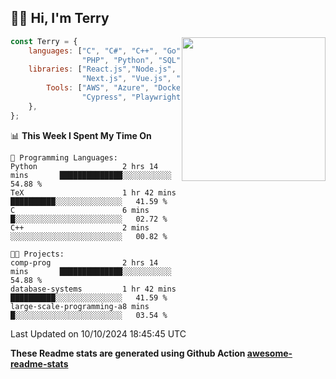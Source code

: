 <h2>👋🏻 Hi, I'm Terry</h2>

<img align='right' src="https://media.giphy.com/media/fkZukR450RQ1qnGaq9/giphy.gif" width="230">

```javascript
const Terry = {
    languages: ["C", "C#", "C++", "Go", "Java", "Javascript",
                "PHP", "Python", "SQL", "Typescript"],
    libraries: ["React.js","Node.js", ".Net", "Express.js",
                "Next.js", "Vue.js", "Astro.js", "CUDA"],
        Tools: ["AWS", "Azure", "Docker🐳", "Git", "Figma",
                "Cypress", "Playwright", "Postman", "Jira"],
    },
};
```
<!--START_SECTION:waka-->
📊 **This Week I Spent My Time On** 

```text
💬 Programming Languages: 
Python                   2 hrs 14 mins       ██████████████░░░░░░░░░░░   54.88 % 
TeX                      1 hr 42 mins        ██████████░░░░░░░░░░░░░░░   41.59 % 
C                        6 mins              █░░░░░░░░░░░░░░░░░░░░░░░░   02.72 % 
C++                      2 mins              ░░░░░░░░░░░░░░░░░░░░░░░░░   00.82 % 

🐱‍💻 Projects: 
comp-prog                2 hrs 14 mins       ██████████████░░░░░░░░░░░   54.88 % 
database-systems         1 hr 42 mins        ██████████░░░░░░░░░░░░░░░   41.59 % 
large-scale-programming-a8 mins              █░░░░░░░░░░░░░░░░░░░░░░░░   03.54 % 
```


 Last Updated on 10/10/2024 18:45:45 UTC
<!--END_SECTION:waka-->

**These Readme stats are generated using Github Action [awesome-readme-stats](https://github.com/anmol098/waka-readme-stats)**
